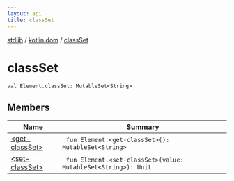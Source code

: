 ```yaml
---
layout: api
title: classSet
---
```

[stdlib](../../index.html) / [kotlin.dom](../index.html) / [classSet](index.html)

# classSet

```
val Element.classSet: MutableSet<String>
```
## Members
| Name | Summary |
|------|---------|
|[&lt;get-classSet&gt;](_get-classSet_.html)|&nbsp;&nbsp;`fun Element.<get-classSet>(): MutableSet<String>`<br>|
|[&lt;set-classSet&gt;](_set-classSet_.html)|&nbsp;&nbsp;`fun Element.<set-classSet>(value: MutableSet<String>): Unit`<br>|
